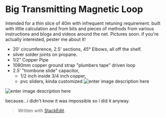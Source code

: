 # Big Transmitting Magnetic Loop 
Intended for a thin slice of 40m with infrequent retuning requirement.
built with little calculation and from bits and pieces of methods from various instructions and blogs and videos around the net.  Pictures soon. if you're actually interested, pester me about it! 

 - 20' circumference, 2.5' sections, 45° Elbows, all off the shelf. 
 - silver solder joints on propane.  
 - 1/2" Copper Pipe 
 - 1080mm copper ground strap "plumbers tape" driven loop
 - 2.5' "trombone slide" capacitor, 
	 - 1/2 inch inside 3/4 inch copper, 
	 - pvc sliders, kinda customized
 ![enter image description here](https://i.imgur.com/yNyRlrP.jpg)
 
 ![enter image description here](https://i.imgur.com/J6W5PNK.jpg)


because...i didn't know it was impossible so
   i did it anyway.

> Written with [StackEdit](https://stackedit.io/).
<!--stackedit_data:
eyJoaXN0b3J5IjpbMTU0NzczMDUwOSwxMjY5OTIyMzg4LDMxNz
YwMjE0LC0xNTQyNjkxOTM0LDgwMDcwMzgzXX0=
-->